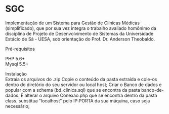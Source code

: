 # SGC

Implementação de um Sistema para Gestão de Clínicas Médicas (simplificado), que por sua vez integra o trabalho avaliado homônimo da disciplina de Projeto de Desenvolvimento de Sistemas da Universidade Estácio de Sá - UESA, sob orientação do Prof. Dr. Anderson Theobaldo.

Pré-requisitos<br>

PHP 5.6+<br>
Mysql 5.5+<br>

Instalação<br>
Extraia os arquivos do .zip Copie o conteúdo da pasta extraída e cole-os dentro do diretório do seu servidor ou local host; Criar o Banco de dados e popular com a schema (bd_clinica.sql) que se encontra da pasta banco-de-dados. E alterar o arquivo Conexao.php que se encontra dentro da pasta class. substitua "localhost" pelo IP:PORTA da sua máquina, caso seja necessário;
